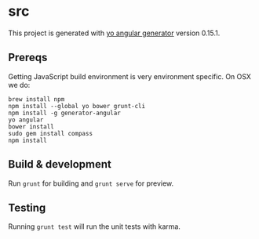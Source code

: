# src

This project is generated with [yo angular generator](https://github.com/yeoman/generator-angular)
version 0.15.1.

## Prereqs

Getting JavaScript build environment is very environment specific.  On OSX we do:

```
brew install npm
npm install --global yo bower grunt-cli
npm install -g generator-angular
yo angular
bower install
sudo gem install compass
npm install
```

## Build & development

Run `grunt` for building and `grunt serve` for preview.

## Testing

Running `grunt test` will run the unit tests with karma.
